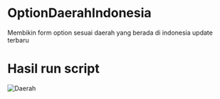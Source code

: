 # OptionDaerahIndonesia
Membikin form option sesuai daerah yang berada di indonesia update terbaru

# Hasil run script
![Daerah](https://user-images.githubusercontent.com/56567941/128670976-05ad0204-1740-4623-b5f7-35a45c7b8db5.PNG)

